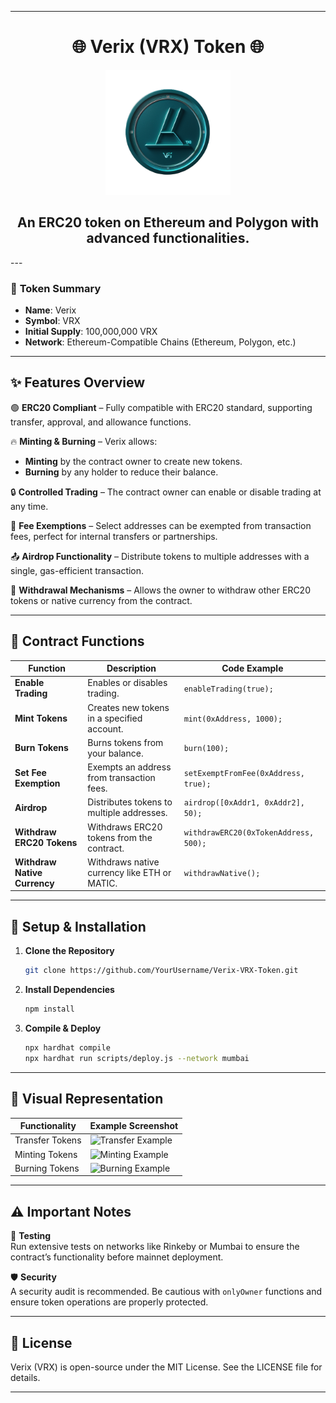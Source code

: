 
---
<h1 align="center">🌐 Verix (VRX) Token 🌐</h1>

<p align="center">
  <img src="images/verix-logo.png" alt="Verix Logo" width="200" height="200"/>
</p>

<h2 align="center">An ERC20 token on Ethereum and Polygon with advanced functionalities.</h2>
---

### 📜 **Token Summary**

- **Name**: Verix  
- **Symbol**: VRX  
- **Initial Supply**: 100,000,000 VRX  
- **Network**: Ethereum-Compatible Chains (Ethereum, Polygon, etc.)

---

## ✨ **Features Overview**

🟢 **ERC20 Compliant** – Fully compatible with ERC20 standard, supporting transfer, approval, and allowance functions.

🔥 **Minting & Burning** – Verix allows:
   - **Minting** by the contract owner to create new tokens.
   - **Burning** by any holder to reduce their balance.

🔒 **Controlled Trading** – The contract owner can enable or disable trading at any time.

🌈 **Fee Exemptions** – Select addresses can be exempted from transaction fees, perfect for internal transfers or partnerships.

📤 **Airdrop Functionality** – Distribute tokens to multiple addresses with a single, gas-efficient transaction.

💸 **Withdrawal Mechanisms** – Allows the owner to withdraw other ERC20 tokens or native currency from the contract.

---

## 🚀 **Contract Functions**

| Function                    | Description                                          | Code Example                                      |
|-----------------------------|------------------------------------------------------|---------------------------------------------------|
| **Enable Trading**          | Enables or disables trading.                         | `enableTrading(true);`                            |
| **Mint Tokens**             | Creates new tokens in a specified account.           | `mint(0xAddress, 1000);`                          |
| **Burn Tokens**             | Burns tokens from your balance.                      | `burn(100);`                                      |
| **Set Fee Exemption**       | Exempts an address from transaction fees.            | `setExemptFromFee(0xAddress, true);`              |
| **Airdrop**                 | Distributes tokens to multiple addresses.            | `airdrop([0xAddr1, 0xAddr2], 50);`                |
| **Withdraw ERC20 Tokens**   | Withdraws ERC20 tokens from the contract.            | `withdrawERC20(0xTokenAddress, 500);`             |
| **Withdraw Native Currency**| Withdraws native currency like ETH or MATIC.         | `withdrawNative();`                               |

---

## 📲 **Setup & Installation**

1. **Clone the Repository**  
   ```bash
   git clone https://github.com/YourUsername/Verix-VRX-Token.git
   ```
   
2. **Install Dependencies**  
   ```bash
   npm install
   ```
   
3. **Compile & Deploy**  
   ```bash
   npx hardhat compile
   npx hardhat run scripts/deploy.js --network mumbai
   ```

---

## 🎨 **Visual Representation**

| **Functionality** | **Example Screenshot** |
|-------------------|------------------------|
| Transfer Tokens   | ![Transfer Example](https://via.placeholder.com/300x200.png?text=Transfer+Tokens+Example) |
| Minting Tokens    | ![Minting Example](https://via.placeholder.com/300x200.png?text=Minting+Tokens+Example) |
| Burning Tokens    | ![Burning Example](https://via.placeholder.com/300x200.png?text=Burning+Tokens+Example) |

---

## ⚠️ **Important Notes**

🚧 **Testing**  
Run extensive tests on networks like Rinkeby or Mumbai to ensure the contract’s functionality before mainnet deployment.

🛡️ **Security**  
A security audit is recommended. Be cautious with `onlyOwner` functions and ensure token operations are properly protected.

---

## 🔗 **License**

Verix (VRX) is open-source under the MIT License. See the LICENSE file for details.

---


